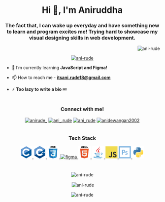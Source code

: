 <h1 align="center">Hi 👋, I'm Aniruddha</h1>
<h3 align="center">The fact that, I can wake up everyday and have something new to learn and program excites me! Trying hard to showcase my visual designing skills in web development.</h3>

<p align="right"> <img src="https://komarev.com/ghpvc/?username=ani-rude&label=Profile%20views&color=0e75b6&style=flat" alt="ani-rude" /> </p>

<p align="center"> <a href="https://github.com/ryo-ma/github-profile-trophy"><img src="https://github-profile-trophy.vercel.app/?username=ani-rude" alt="ani-rude" /></a> </p>

- 🌱 I’m currently learning **JavaScript and Figma!**

- 📫 How to reach me - **itsani.rude18@gmail.com**

- ⚡ **Too lazy to write a bio 💤**

#

<h3 align="center">Connect with me!</h3>
<p align="center">
<a href="https://twitter.com/anirude_" target="blank"><img align="center" src="https://raw.githubusercontent.com/rahuldkjain/github-profile-readme-generator/master/src/images/icons/Social/twitter.svg" alt="anirude_" height="30" width="40" /></a>
<a href="https://instagram.com/ani_.rude" target="blank"><img align="center" src="https://raw.githubusercontent.com/rahuldkjain/github-profile-readme-generator/master/src/images/icons/Social/instagram.svg" alt="ani_.rude" height="30" width="40" /></a>
<a href="https://www.codechef.com/users/ani_rude" target="blank"><img align="center" src="https://cdn.jsdelivr.net/npm/simple-icons@3.1.0/icons/codechef.svg" alt="ani_rude" height="30" width="40" /></a>
<a href="https://auth.geeksforgeeks.org/user/anidewangan2002" target="blank"><img align="center" src="https://raw.githubusercontent.com/rahuldkjain/github-profile-readme-generator/master/src/images/icons/Social/geeks-for-geeks.svg" alt="anidewangan2002" height="30" width="40" /></a>
</p>

#

<h3 align="center">Tech Stack</h3>
<p align="center"> <a href="https://www.cprogramming.com/" target="_blank" rel="noreferrer"> <img src="https://raw.githubusercontent.com/devicons/devicon/master/icons/c/c-original.svg" alt="c" width="40" height="40"/> </a> <a href="https://www.w3schools.com/cpp/" target="_blank" rel="noreferrer"> <img src="https://raw.githubusercontent.com/devicons/devicon/master/icons/cplusplus/cplusplus-original.svg" alt="cplusplus" width="40" height="40"/> </a> <a href="https://www.w3schools.com/css/" target="_blank" rel="noreferrer"> <img src="https://raw.githubusercontent.com/devicons/devicon/master/icons/css3/css3-original-wordmark.svg" alt="css3" width="40" height="40"/> </a> <a href="https://www.figma.com/" target="_blank" rel="noreferrer"> <img src="https://www.vectorlogo.zone/logos/figma/figma-icon.svg" alt="figma" width="40" height="40"/> </a> <a href="https://www.w3.org/html/" target="_blank" rel="noreferrer"> <img src="https://raw.githubusercontent.com/devicons/devicon/master/icons/html5/html5-original-wordmark.svg" alt="html5" width="40" height="40"/> </a> <a href="https://www.java.com" target="_blank" rel="noreferrer"> <img src="https://raw.githubusercontent.com/devicons/devicon/master/icons/java/java-original.svg" alt="java" width="40" height="40"/> </a> <a href="https://developer.mozilla.org/en-US/docs/Web/JavaScript" target="_blank" rel="noreferrer"> <img src="https://raw.githubusercontent.com/devicons/devicon/master/icons/javascript/javascript-original.svg" alt="javascript" width="40" height="40"/> </a> <a href="https://www.photoshop.com/en" target="_blank" rel="noreferrer"> <img src="https://raw.githubusercontent.com/devicons/devicon/master/icons/photoshop/photoshop-line.svg" alt="photoshop" width="40" height="40"/> </a> <a href="https://www.python.org" target="_blank" rel="noreferrer"> <img src="https://raw.githubusercontent.com/devicons/devicon/master/icons/python/python-original.svg" alt="python" width="40" height="40"/> </a> </p>

#

<p align="center"><img align="center" src="https://github-readme-stats.vercel.app/api/top-langs?username=ani-rude&show_icons=true&locale=en&layout=compact" alt="ani-rude" /></p>

<p align="center">&nbsp;<img align="center" src="https://github-readme-stats.vercel.app/api?username=ani-rude&show_icons=true&locale=en" alt="ani-rude" /></p>

<p align="center"><img align="center" src="https://github-readme-streak-stats.herokuapp.com/?user=ani-rude&" alt="ani-rude" /></p>
